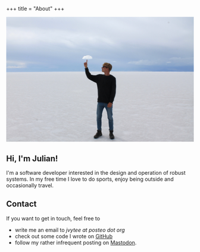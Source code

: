 +++
title = "About"
+++

![Person in a grey sweatshirt standing in a white salt flat, pointing their finger to single cloud in the sky as if they were touching it](cloud.jpg)

## Hi, I'm Julian!

I'm a software developer interested in the design and operation of robust systems.
In my free time I love to do sports, enjoy being outside and occasionally travel.

## Contact

If you want to get in touch, feel free to

- write me an email to _jvytee at posteo dot org_
- check out some code I wrote on [GitHub](https://github.com/jvytee)
- follow my rather infrequent posting on [Mastodon](https://chaos.social/@jaytee).
